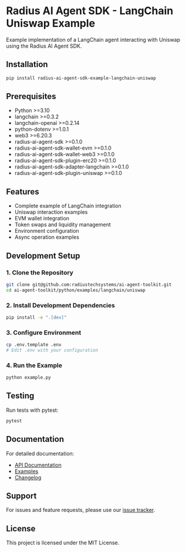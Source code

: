 # Radius AI Agent SDK - LangChain Uniswap Example

Example implementation of a LangChain agent interacting with Uniswap using the Radius AI Agent SDK.

## Installation

```bash
pip install radius-ai-agent-sdk-example-langchain-uniswap
```

## Prerequisites

- Python >=3.10
- langchain >=0.3.2
- langchain-openai >=0.2.14
- python-dotenv >=1.0.1
- web3 >=6.20.3
- radius-ai-agent-sdk >=0.1.0
- radius-ai-agent-sdk-wallet-evm >=0.1.0
- radius-ai-agent-sdk-wallet-web3 >=0.1.0
- radius-ai-agent-sdk-plugin-erc20 >=0.1.0
- radius-ai-agent-sdk-adapter-langchain >=0.1.0
- radius-ai-agent-sdk-plugin-uniswap >=0.1.0

## Features

- Complete example of LangChain integration
- Uniswap interaction examples
- EVM wallet integration
- Token swaps and liquidity management
- Environment configuration
- Async operation examples

## Development Setup

### 1. Clone the Repository

```bash
git clone git@github.com:radiustechsystems/ai-agent-toolkit.git
cd ai-agent-toolkit/python/examples/langchain/uniswap
```

### 2. Install Development Dependencies

```bash
pip install -e ".[dev]"
```

### 3. Configure Environment

```bash
cp .env.template .env
# Edit .env with your configuration
```

### 4. Run the Example

```bash
python example.py
```

## Testing

Run tests with pytest:

```bash
pytest
```

## Documentation

For detailed documentation:

- [API Documentation](https://github.com/radiustechsystems/ai-agent-toolkit/blob/main/python/examples/langchain/uniswap/README.md)
- [Examples](https://github.com/radiustechsystems/ai-agent-toolkit/tree/main/python/examples)
- [Changelog](https://github.com/radiustechsystems/ai-agent-toolkit/blob/main/python/CHANGELOG.md)

## Support

For issues and feature requests, please use our [issue tracker](https://github.com/radiustechsystems/ai-agent-toolkit/issues).

## License

This project is licensed under the MIT License.
